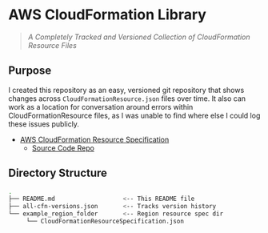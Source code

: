 # AWS CloudFormation Library

> *A Completely Tracked and Versioned Collection of CloudFormation Resource Files*

## Purpose

I created this repository as an easy, versioned git repository that shows changes across `CloudFormationResource.json` files over time. It also can work as a location for conversation around errors within CloudFormationResource files, as I was unable to find where else I could log these issues publicly.

* [AWS CloudFormation Resource Specification](https://docs.aws.amazon.com/AWSCloudFormation/latest/UserGuide/cfn-resource-specification.html)
  * [Source Code Repo](https://github.com/awsdocs/aws-cloudformation-user-guide/blob/master/doc_source/cfn-resource-specification.md)

## Directory Structure

```bash
.
├── README.md                   <-- This README file
├── all-cfn-versions.json       <-- Tracks version history
└── example_region_folder       <-- Region resource spec dir
     └── CloudFormationResourceSpecification.json
```
